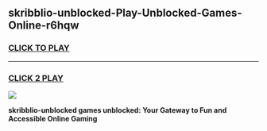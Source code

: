 
## skribblio-unblocked-Play-Unblocked-Games-Online-r6hqw
<h3>
<a href="https://premium76.site?title=skribblio-unblocked&ref=25A">CLICK TO PLAY</a></h3>
<hr>

<h3>
<a href="https://premium76.site?title=skribblio-unblocked&ref=25A">CLICK 2 PLAY</a>
  
</h3>

<a href="https://premium76.site?title=skribblio-unblocked&ref=25A"><img src="https://clearcache.store/games.png"></a>


**skribblio-unblocked games unblocked: Your Gateway to Fun and Accessible Online Gaming**
